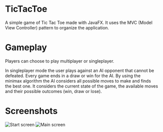 # TicTacToe

A simple game of Tic Tac Toe made with JavaFX. It uses the MVC (Model View Controller) pattern to organize the application. 

# Gameplay
Players can choose to play multiplayer or singleplayer.

In singleplayer mode the user plays against an AI opponent that cannot be defeated. Every game ends in a draw or win for the AI. By using the minimax algorithm the AI considers all possible moves to make and finds the best one. It considers the current state of the game, the available moves and their possible outcomes (win, draw or lose). 
 
# Screenshots 

![Start screen](https://github.com/ninavdmolen/TicTacToe/raw/master/screenshots/StartScreen.PNG)
![Main screen](https://github.com/ninavdmolen/TicTacToe/raw/master/screenshots/MainScreen.PNG)
